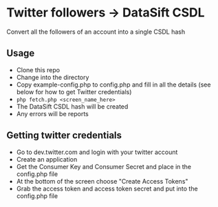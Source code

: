 # Twitter followers -> DataSift CSDL

Convert all the followers of an account into a single CSDL hash

## Usage

* Clone this repo
* Change into the directory
* Copy example-config.php to config.php and fill in all the details (see below for how to get Twitter credentials)
* `php fetch.php <screen_name_here>`
* The DataSift CSDL hash will be created
* Any errors will be reports

## Getting twitter credentials

* Go to dev.twitter.com and login with your twitter account
* Create an application
* Get the Consumer Key and Consumer Secret and place in the config.php file
* At the bottom of the screen choose "Create Access Tokens"
* Grab the access token and access token secret and put into the config.php file

